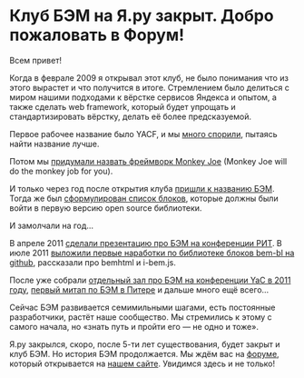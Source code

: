 # Клуб БЭМ на Я.ру закрыт. Добро пожаловать в Форум!

Всем привет!

Когда в феврале 2009 я открывал этот клуб, не было понимания что из этого вырастет и что получится в итоге. Стремлением было делиться с миром нашими подходами к вёрстке сервисов Яндекса и опытом, а также сделать web framework, который будет упрощать и стандартизировать вёрстку, делать её более предсказуемой.

Первое рабочее название было YACF, и мы [много спорили](http://clubs.ya.ru/bem/replies.xml?item_no=10), пытаясь найти название лучше.

Потом мы [придумали назвать фреймворк Monkey Joe](http://clubs.ya.ru/bem/replies.xml?item_no=326) (Monkey Joe will do the monkey job for you).

И только через год после открытия клуба [пришли к названию БЭМ](http://clubs.ya.ru/bem/replies.xml?item_no=580). Тогда же был [сформулирован список блоков](http://clubs.ya.ru/bem/replies.xml?item_no=582), которые должны были войти в первую версию open source библиотеки.

И замолчали на год…

В апреле 2011 [сделали презентацию про БЭМ на конференции РИТ](http://clubs.ya.ru/bem/replies.xml?item_no=859). В июле 2011 [выложили первые наработки по библиотеке блоков bem-bl на github](http://clubs.ya.ru/bem/replies.xml?item_no=901), рассказали про bemhtml и i-bem.js.

После уже собрали [отдельный зал про БЭМ на конференции YaC в 2011 году](http://clubs.ya.ru/bem/replies.xml?item_no=1001), [первый митап по БЭМ в Питере](http://clubs.ya.ru/bem/replies.xml?item_no=1023) и дальше много ещё всего…


Сейчас БЭМ развивается семимильными шагами, есть постоянные разработчики, растёт наше сообщество. Мы стремились к этому с самого начала, но «знать путь и пройти его — не одно и тоже».

Я.ру закрылся, скоро, после 5-ти лет существования, будет закрыт и клуб БЭМ. Но история БЭМ продолжается. Мы ждём вас на [форуме](https://ru.bem.info/forum/), который открывается на [нашем сайте](https://ru.bem.info/). Увидимся здесь и не только!
